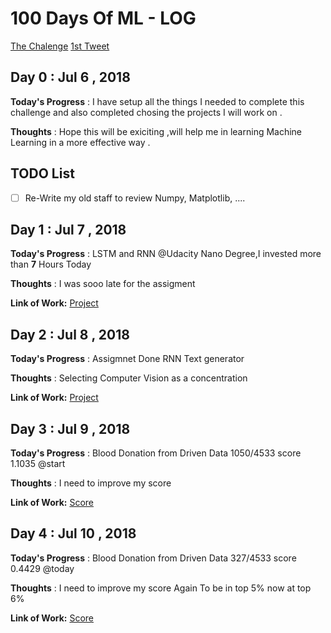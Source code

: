 # 100 Days Of ML - LOG

[The Chalenge](https://github.com/llSourcell/100_Days_of_ML_Code/blob/master/README.md)
[1st Tweet](https://twitter.com/Eng_MShokry/status/1015281856479195138)

## Day 0 : Jul 6 , 2018
 
**Today's Progress** : I have setup all the things I needed to complete this challenge and also completed chosing the projects I will work on .

**Thoughts** : Hope this will be exiciting ,will help me in learning Machine Learning in a more effective way .

## TODO List

- [ ] Re-Write my old staff to review Numpy, Matplotlib, .... 

## Day 1 : Jul 7 , 2018

**Today's Progress** : LSTM and RNN @Udacity Nano Degree,I invested more than **7** Hours Today

**Thoughts** : I was sooo late for the assigment 

**Link of Work:**   [Project](https://github.com/MShokry/aind2-rnn)

## Day 2 : Jul 8 , 2018

**Today's Progress** : Assigmnet Done RNN Text generator

**Thoughts** : Selecting Computer Vision as a concentration

**Link of Work:**   [Project](https://github.com/MShokry/aind2-rnn)

## Day 3 : Jul 9 , 2018

**Today's Progress** : Blood Donation from Driven Data 1050/4533 score 1.1035  @start

**Thoughts** : I need to improve my score 

**Link of Work:**   [Score](https://www.drivendata.org/competitions/2/warm-up-predict-blood-donations/submissions/)

## Day 4 : Jul 10 , 2018

**Today's Progress** : Blood Donation from Driven Data 327/4533 score 0.4429 @today

**Thoughts** : I need to improve my score Again To be in top 5% now at top 6%

**Link of Work:**   [Score](https://www.drivendata.org/competitions/2/warm-up-predict-blood-donations/submissions/)